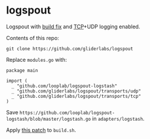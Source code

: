 # logspout

Logspout with [build fix](https://github.com/gliderlabs/logspout/pull/375/files) and [TCP](https://github.com/looplab/logspout-logstash)+UDP logging enabled.

Contents of this repo:

```
git clone https://github.com/gliderlabs/logspout
```

Replace `modules.go` with:

```
package main

import (
  _ "github.com/looplab/logspout-logstash"
  _ "github.com/gliderlabs/logspout/transports/udp"
  _ "github.com/gliderlabs/logspout/transports/tcp"
)
```

Save `https://github.com/looplab/logspout-logstash/blob/master/logstash.go` in `adapters/logstash`.

Apply [this patch](https://github.com/gliderlabs/logspout/pull/375/files) to `build.sh`.
